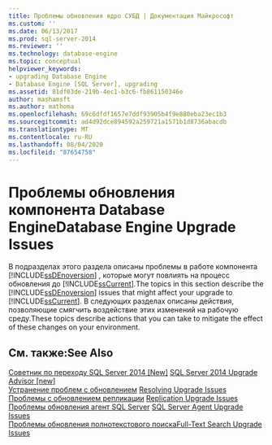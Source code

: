 ```yaml
---
title: Проблемы обновления ядро СУБД | Документация Майкрософт
ms.custom: ''
ms.date: 06/13/2017
ms.prod: sql-server-2014
ms.reviewer: ''
ms.technology: database-engine
ms.topic: conceptual
helpviewer_keywords:
- upgrading Database Engine
- Database Engine [SQL Server], upgrading
ms.assetid: 81df03de-219b-4ec1-b3c6-fb861150346e
author: mashamsft
ms.author: mathoma
ms.openlocfilehash: 69c6dfdf1657e7ddf93905b4f9e880eba23ec1b3
ms.sourcegitcommit: ad4d92dce894592a259721a1571b1d8736abacdb
ms.translationtype: MT
ms.contentlocale: ru-RU
ms.lasthandoff: 08/04/2020
ms.locfileid: "87654758"
---
```

# <a name="database-engine-upgrade-issues"></a><span data-ttu-id="8bd4e-102">Проблемы обновления компонента Database Engine</span><span class="sxs-lookup"><span data-stu-id="8bd4e-102">Database Engine Upgrade Issues</span></span>
  <span data-ttu-id="8bd4e-103">В подразделах этого раздела описаны проблемы в работе компонента [!INCLUDE[ssDEnoversion](../../includes/ssdenoversion-md.md)] , которые могут повлиять на процесс обновления до [!INCLUDE[ssCurrent](../../includes/sscurrent-md.md)].</span><span class="sxs-lookup"><span data-stu-id="8bd4e-103">The topics in this section describe the [!INCLUDE[ssDEnoversion](../../includes/ssdenoversion-md.md)] issues that might affect your upgrade to [!INCLUDE[ssCurrent](../../includes/sscurrent-md.md)].</span></span> <span data-ttu-id="8bd4e-104">В следующих разделах описаны действия, позволяющие смягчить воздействие этих изменений на рабочую среду.</span><span class="sxs-lookup"><span data-stu-id="8bd4e-104">These topics describe actions that you can take to mitigate the effect of these changes on your environment.</span></span>  
  
## <a name="see-also"></a><span data-ttu-id="8bd4e-105">См. также:</span><span class="sxs-lookup"><span data-stu-id="8bd4e-105">See Also</span></span>  
 <span data-ttu-id="8bd4e-106">[Советник по переходу SQL Server 2014 &#91;New&#93;](sql-server-2014-upgrade-advisor.md) </span><span class="sxs-lookup"><span data-stu-id="8bd4e-106">[SQL Server 2014 Upgrade Advisor &#91;new&#93;](sql-server-2014-upgrade-advisor.md) </span></span>  
 <span data-ttu-id="8bd4e-107">[Устранение проблем с обновлением](../../../2014/sql-server/install/resolving-upgrade-issues.md) </span><span class="sxs-lookup"><span data-stu-id="8bd4e-107">[Resolving Upgrade Issues](../../../2014/sql-server/install/resolving-upgrade-issues.md) </span></span>  
 <span data-ttu-id="8bd4e-108">[Проблемы с обновлением репликации](../../../2014/sql-server/install/replication-upgrade-issues.md) </span><span class="sxs-lookup"><span data-stu-id="8bd4e-108">[Replication Upgrade Issues](../../../2014/sql-server/install/replication-upgrade-issues.md) </span></span>  
 <span data-ttu-id="8bd4e-109">[Проблемы обновления агент SQL Server](../../../2014/sql-server/install/sql-server-agent-upgrade-issues.md) </span><span class="sxs-lookup"><span data-stu-id="8bd4e-109">[SQL Server Agent Upgrade Issues](../../../2014/sql-server/install/sql-server-agent-upgrade-issues.md) </span></span>  
 [<span data-ttu-id="8bd4e-110">Проблемы обновления полнотекстового поиска</span><span class="sxs-lookup"><span data-stu-id="8bd4e-110">Full-Text Search Upgrade Issues</span></span>](../../../2014/sql-server/install/full-text-search-upgrade-issues.md)  
  
  
